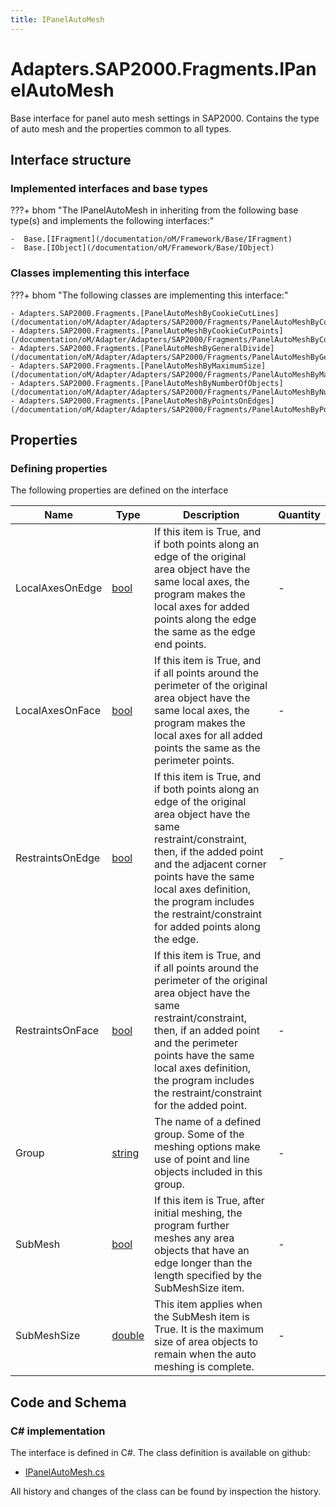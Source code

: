 ```yaml
---
title: IPanelAutoMesh
---
```


# Adapters.SAP2000.Fragments.IPanelAutoMesh

Base interface for panel auto mesh settings in SAP2000. Contains the type of auto mesh and the properties common to all types.

## Interface structure

### Implemented interfaces and base types

???+ bhom "The IPanelAutoMesh in inheriting from the following base type(s) and implements the following interfaces:"

    -  Base.[IFragment](/documentation/oM/Framework/Base/IFragment)
    -  Base.[IObject](/documentation/oM/Framework/Base/IObject)


### Classes implementing this interface

???+ bhom "The following classes are implementing this interface:"

    - Adapters.SAP2000.Fragments.[PanelAutoMeshByCookieCutLines](/documentation/oM/Adapter/Adapters/SAP2000/Fragments/PanelAutoMeshByCookieCutLines)
    - Adapters.SAP2000.Fragments.[PanelAutoMeshByCookieCutPoints](/documentation/oM/Adapter/Adapters/SAP2000/Fragments/PanelAutoMeshByCookieCutPoints)
    - Adapters.SAP2000.Fragments.[PanelAutoMeshByGeneralDivide](/documentation/oM/Adapter/Adapters/SAP2000/Fragments/PanelAutoMeshByGeneralDivide)
    - Adapters.SAP2000.Fragments.[PanelAutoMeshByMaximumSize](/documentation/oM/Adapter/Adapters/SAP2000/Fragments/PanelAutoMeshByMaximumSize)
    - Adapters.SAP2000.Fragments.[PanelAutoMeshByNumberOfObjects](/documentation/oM/Adapter/Adapters/SAP2000/Fragments/PanelAutoMeshByNumberOfObjects)
    - Adapters.SAP2000.Fragments.[PanelAutoMeshByPointsOnEdges](/documentation/oM/Adapter/Adapters/SAP2000/Fragments/PanelAutoMeshByPointsOnEdges)


## Properties



### Defining properties

The following properties are defined on the interface

| Name             | Type             | Description      | Quantity         |
|------------------|------------------|------------------|------------------|
| LocalAxesOnEdge | [bool](https://learn.microsoft.com/en-us/dotnet/api/System.Boolean?view=netstandard-2.0) | If this item is True, and if both points along an edge of the original area object have the same local axes, the program makes the local axes for added points along the edge the same as the edge end points. | - |
| LocalAxesOnFace | [bool](https://learn.microsoft.com/en-us/dotnet/api/System.Boolean?view=netstandard-2.0) | If this item is True, and if all points around the perimeter of the original area object have the same local axes, the program makes the local axes for all added points the same as the perimeter points. | - |
| RestraintsOnEdge | [bool](https://learn.microsoft.com/en-us/dotnet/api/System.Boolean?view=netstandard-2.0) | If this item is True, and if both points along an edge of the original area object have the same restraint/constraint, then, if the added point and the adjacent corner points have the same local axes definition, the program includes the restraint/constraint for added points along the edge. | - |
| RestraintsOnFace | [bool](https://learn.microsoft.com/en-us/dotnet/api/System.Boolean?view=netstandard-2.0) | If this item is True, and if all points around the perimeter of the original area object have the same restraint/constraint, then, if an added point and the perimeter points have the same local axes definition, the program includes the restraint/constraint for the added point. | - |
| Group | [string](https://learn.microsoft.com/en-us/dotnet/api/System.String?view=netstandard-2.0) | The name of a defined group. Some of the meshing options make use of point and line objects included in this group. | - |
| SubMesh | [bool](https://learn.microsoft.com/en-us/dotnet/api/System.Boolean?view=netstandard-2.0) | If this item is True, after initial meshing, the program further meshes any area objects that have an edge longer than the length specified by the SubMeshSize item. | - |
| SubMeshSize | [double](https://learn.microsoft.com/en-us/dotnet/api/System.Double?view=netstandard-2.0) | This item applies when the SubMesh item is True. It is the maximum size of area objects to remain when the auto meshing is complete. | - |


## Code and Schema

### C# implementation

The interface is defined in C#. The class definition is available on github:

- [IPanelAutoMesh.cs](https://github.com/BHoM/SAP2000_Toolkit/blob/develop/SAP2000_oM/Fragments/IPanelAutoMesh.cs)

All history and changes of the class can be found by inspection the history.
